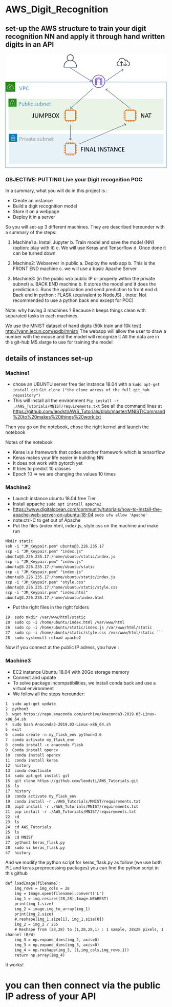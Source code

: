 # AWS_Digit_Recognition
## set-up the AWS structure to train your digit recognition NN and apply  it through hand written digits in an API

![alt text](https://github.com/JeanMILPIED/Jump-Box/blob/master/JumpBox_img.png)

### OBJECTIVE: PUTTING Live your Digit recognition POC
In a summary, what you will do in this project is :
- Create an instance
- Build a digit recognition model
- Store it on a webpage 
- Deploy it in a server
 
So you will set-up 3 different machines. They are described hereunder with a summary of the steps:
1. Machine1
a. Install Jupyter
b. Train model and save the model (NN) (option: play with it)
c. We will use Keras and Tensorflow
d. Once done it can be turned down
    
2. Machine2: Webserver in public
a. Deploy the web app
b. This is the FRONT END machine
c. we will use a basic Apache Server
    
3. Machine3: (in the public w/o public IP or properly within the private subnet)
a. BACK END machine
b. It stores the model and it does the prediction
c. Runs the application and send prediction to front end
d. Back end in python : FLASK (equivalent to NodeJS) . (note: Not recommended to use a python back end except for POC)

Note: why having 3 machines ? Because it keeps things clean with separated tasks in each machines.

We use the MNIST dataset of hand digits (50k train and 10k test)
http://yann.lecun.com/exdb/mnist/
The webapp will allow the user to draw a number with the mouse and the model will recognize it
All the data are in this git-hub
M5.xlarge to use for training the model

## details of instances set-up
### Machine1
- chose an UBUNTU server free tier instance 18.04 with a 
```Sudo apt-get install git```
```Git clone ("the clone adress of the full git_hub repository")```
- This will install all the environment
```Pip install -r ./AWS_Tutorials/MNIST/requirements.txt```
See all the command lines at 
https://github.com/leodsti/AWS_Tutorials/blob/master/MNIST/Command%20to%20makes%20things%20work.txt

Then you go on the notebook, chose the right kernel and launch the notebook

Notes of the notebook
- Keras is a framework that codes another framework which is tensorflow
- Keras makes your life easier in building NN
- It does not work with pytorch yet
- It tries to predict 10 classes
- Epoch 10 => we are changing the values 10 times

### Machine2
- Launch instance ubuntu 18.04 free Tier
- Install appache
```sudo apt install apache2```
- https://www.digitalocean.com/community/tutorials/how-to-install-the-apache-web-server-on-ubuntu-18-04
```sudo ufw allow 'Apache'```
- note:ctrl-C to get out of Apache
- Put the files (index.html, index.js, style.css on the machine and make run
  
```
Mkdir static
ssh -i "JM_Keypair.pem" ubuntu@3.226.235.17 
scp -i "JM_Keypair.pem" "index.js" ubuntu@3.226.235.17:/home/ubuntu/static/index.js 
scp -i "JM_Keypair.pem" "index.js" ubuntu@3.226.235.17:/home/ubuntu/static 
scp -i "JM_Keypair.pem" "index.js" ubuntu@3.226.235.17:/home/ubuntu/static/index.js 
scp -i "JM_Keypair.pem" "style.css" ubuntu@3.226.235.17:/home/ubuntu/static/style.css 
scp -i "JM_Keypair.pem" "index.html" ubuntu@3.226.235.17:/home/ubuntu/index.html
```
	
- Put the right files in the right folders
```
19  sudo mkdir /var/www/html/static
20  sudo cp -i /home/ubuntu/index.html /var/www/html
26  sudo cp -i /home/ubuntu/static/index.js /var/www/html/static
27  sudo cp -i /home/ubuntu/static/style.css /var/www/html/static ```
28  sudo systemctl reload apache2
``` 
	
Now if you connect at the public IP adress, you have : 
	   


### Machine3
- EC2 instance Ubuntu 18.04 with 20Go storage memory
- Connect and update
- To solve package incompatibilities, we install conda back and use a virtual environment
- We follow all the steps hereunder:
```	
1  sudo apt-get update
2  python3
3  wget https://repo.anaconda.com/archive/Anaconda3-2019.03-Linux-x86_64.sh
4  sudo bash Anaconda3-2019.03-Linux-x86_64.sh
5  exit
6  conda create -n my_flask_env python=3.6
7  conda activate my_flask_env
8  conda install -c anaconda flask
9  Conda install opencv
10  conda install opencv
11  conda install keras
12  history
13  conda deactivate
14  sudo apt-get install git
15  git clone https://github.com/leodsti/AWS_Tutorials.git
16  ls
17  history
18  conda activate my_flask_env
19  conda install -r ./AWS_Tutorials/MNIST/requirements.txt
20  pip3 install -r ./AWS_Tutorials/MNIST/requirements.txt
21  pip install -r ./AWS_Tutorials/MNIST/requirements.txt
22  cd
23  ls
24  cd AWS_Tutorials
25  ls
26  cd MNIST
27  python3 keras_flask.py
28  sudo vi keras_flask.py
47  history
```

And we modify the python script for keras_flask.py as follow (we use both PIL and keras.preprocessing packages)
you can find the python script in this github

```
def loadImage(filename):
	img_rows = img_cols = 28
	img = Image.open(filename).convert('L')
	img_1 = img.resize((28,28),Image.NEAREST)
	print(img_1.size)
	img_2 = image.img_to_array(img_1)
	print(img_2.size)
	#.reshape(img_1.size[1], img_1.size[0])
	img_2 = img_2 / 255
	# Reshape from (28,28) to (1,28,28,1) : 1 sample, 28x28 pixels, 1 channel (B/W)
	img_3 = np.expand_dims(img_2, axis=0)
	img_3 = np.expand_dims(img_3, axis=0)
	img_4 = np.reshape(img_3, (1,img_cols,img_rows,1))
	return np.array(img_4)
```

It works!

# you can then connect via the public IP adress of your API
	
	
